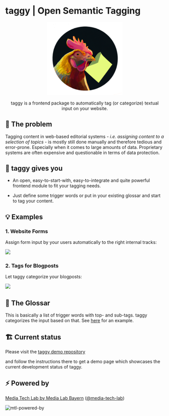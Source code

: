 # taggy | Open Semantic Tagging

<p align="center">
  <img width="240" alt="mtl-taggy" src="https://github.com/open-taggy/website/blob/main/static/img/logo.png">
</p>
<p align="center">
taggy is a frontend package to automatically tag (or categorize) textual input on your website.
</p>

## 🧩 The problem

Tagging content in web-based editorial systems -
*i.e. assigning content to a selection of topics* - 
is mostly still done manually and therefore tedious and error-prone. Especially when it comes to large amounts of data.
Proprietary systems are often expensive and questionable in terms of data protection.

## 🎯 taggy gives you
- An open, easy-to-start-with, easy-to-integrate and quite powerful frontend module to fit your tagging needs.

- Just define some trigger words or put in your existing glossar and start to tag your content. 

## 💡 Examples
### 1. Website Forms
Assign form input by your users automatically to the right internal tracks:

<img src="https://open-taggy.github.io/website/img/taggy_screencast_v2_abo.gif" width="600" />

### 2. Tags for Blogposts
Let taggy categorize your blogposts:

<img src="https://open-taggy.github.io/website/img/taggy_screencast_v2_blog.gif" width="600" />

## 📘 The Glossar
This is basically a list of trigger words with top- and sub-tags. taggy categorizes the input based on that.
See <a href="https://github.com/open-taggy/taggy/blob/main/data/glossar-abo.json">here</a> for an example.

## 🏗️ Current status
Please visit the [taggy demo repository](https://github.com/open-taggy/demo) 

and follow the instructions there to get a demo page which showcases the current development status of taggy. 


## ⚡ Powered by

<a href="https://media-tech-lab.com">Media Tech Lab by Media Lab Bayern</a> (<a href="https://github.com/media-tech-lab">@media-tech-lab</a>)

<img width="240" alt="mtl-powered-by" src="https://user-images.githubusercontent.com/12242651/189848013-001839f4-f866-434c-b1d8-90b195ab738b.png">
